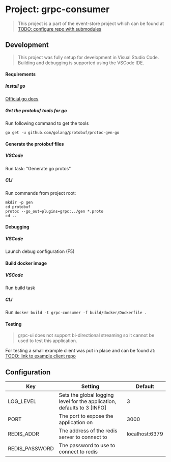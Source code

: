 # Project: grpc-consumer

> This project is a part of the event-store project which can be found at [TODO: configure repo with submodules]()

## Development
> This project was fully setup for development in Visual Studio Code. Building and debugging is supported using the VSCode IDE.

#### Requirements

##### Install go
[Official go docs](https://golang.org/doc/install#install)

##### Get the protobuf tools for go
Run following command to get the tools
```
go get -u github.com/golang/protobuf/protoc-gen-go
```

#### Generate the protobuf files

##### VSCode

Run task: "Generate go protos"

##### CLI

Run commands from project root:
```
mkdir -p gen 
cd protobuf
protoc --go_out=plugins=grpc:../gen *.proto
cd ..
```

#### Debugging

##### VSCode

Launch debug configuration (F5)


#### Build docker image
##### VSCode

Run build task

##### CLI
Run `docker build -t grpc-consumer -f build/docker/Dockerfile .`

#### Testing
> grpc-ui does not support bi-directional streaming so it cannot be used to test this application.

For testing a small example client was put in place and can be found at: [TODO: link to example client repo]()

## Configuration

| Key  | Setting  | Default |
|---|---| ---|
| LOG_LEVEL  | Sets the global logging level for the application, defaults to 3 [INFO]  | 3 |
| PORT | The port to expose the application on | 3000 |
| REDIS_ADDR | The address of the redis server to connect to | localhost:6379 |
| REDIS_PASSWORD | The password to use to connect to redis |  |